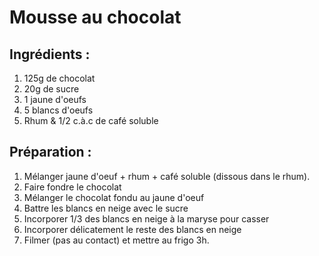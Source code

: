 # Mousse au chocolat

## Ingrédients :
1. 125g de chocolat
2. 20g de sucre
3. 1 jaune d'oeufs
4. 5 blancs d'oeufs
5. Rhum & 1/2 c.à.c de café soluble


## Préparation :
1. Mélanger jaune d'oeuf + rhum + café soluble (dissous dans le rhum).
2. Faire fondre le chocolat
3. Mélanger le chocolat fondu au jaune d'oeuf
4. Battre les blancs en neige avec le sucre
5. Incorporer 1/3 des blancs en neige à la maryse pour casser
6. Incorporer délicatement le reste des blancs en neige
7. Filmer (pas au contact) et mettre au frigo 3h.
